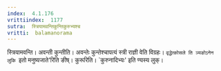 ```yaml
---
index:  4.1.176
vrittiindex:  1177
sutra:  स्त्रियामवन्तिकुन्तिकुरुभ्यश्च
vritti:  balamanorama 
---
```


स्त्रियामवन्ति। अवन्ती कुन्तीति। अवन्तेः कुन्तेश्चापत्यं स्त्री राज्ञी वेति विग्रहः। `वृद्धेत्कोसले ति ञ्यङोऽनेन लुकि `इतो मनुष्यजाते'रिति ङीष्। कुरूरिति। `कुरुनादिभ्यः' इति ण्यस्य लुक्। 

